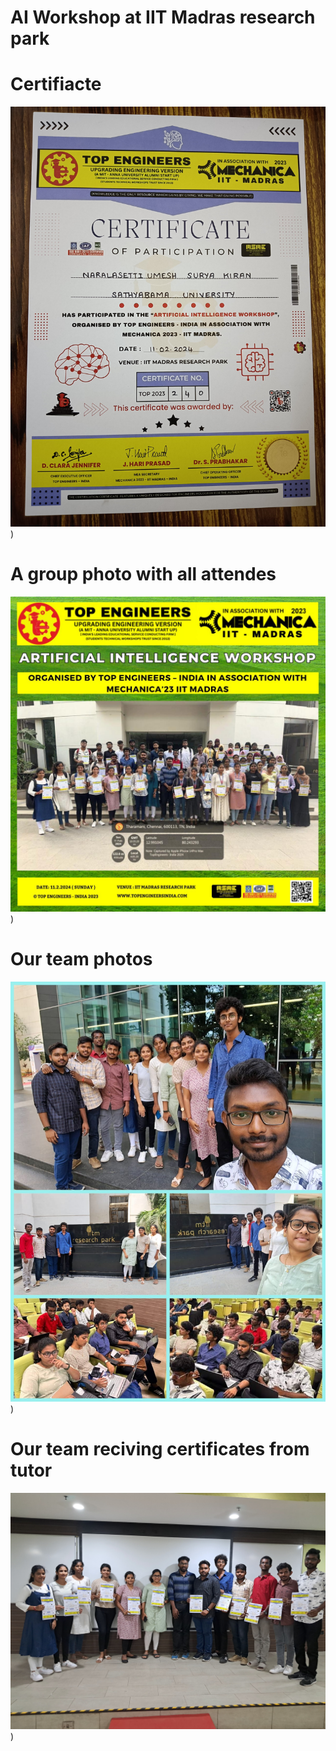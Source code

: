 # AI Workshop at IIT Madras research park
# Certifiacte 
![Sample Image](https://github.com/suryakiran69/AI_IIT-MADRAS_WORKSHOP/blob/main/4.jpg))

# A group photo with all attendes 
![Sample Image](https://github.com/suryakiran69/AI_IIT-MADRAS_WORKSHOP/blob/main/1.jpg))

# Our team photos 

![Sample Image](https://github.com/suryakiran69/AI_IIT-MADRAS_WORKSHOP/blob/main/2.jpg))

# Our team reciving certificates from tutor 
![Sample Image](https://github.com/suryakiran69/AI_IIT-MADRAS_WORKSHOP/blob/main/3.jpg))
